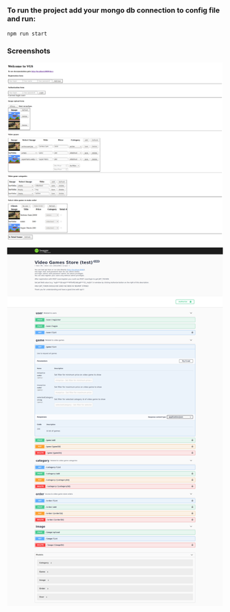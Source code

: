 ### To run the project add your mongo db connection to config file and run:

```
npm run start
```


### Screenshots
![Video Games Shop](vgs.png)

![Video Games Shop Documentation in Swagger](vgs_swagger_docs.png)

